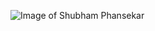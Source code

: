 ![Image of Shubham Phansekar](https://media-exp1.licdn.com/dms/image/C4E03AQE-hICXBa79cw/profile-displayphoto-shrink_200_200/0/1604297923359?e=1616025600&v=beta&t=7QvVxkwhmGFeXal4LTLSW6qMrqnpzA8lNHppJVLReRg)

